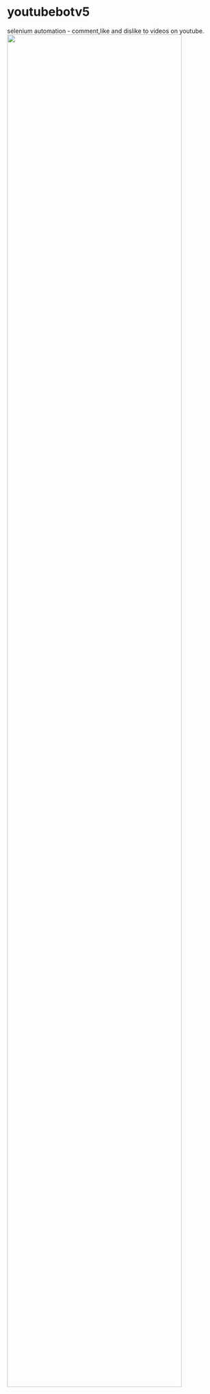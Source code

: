 # youtubebotv5  
selenium automation - comment,like and dislike to videos on youtube.  
<img src="https://user-images.githubusercontent.com/45147475/73741906-4e090a00-475c-11ea-8a2c-056d3ec13477.png" width="90%"></img> 

